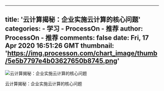 
---
title: '云计算揭秘：企业实施云计算的核心问题'
categories: 
    - 学习
    - ProcessOn - 推荐
author: ProcessOn - 推荐
comments: false
date: Fri, 17 Apr 2020 16:51:26 GMT
thumbnail: 'https://img.processon.com/chart_image/thumb/5e5b7797e4b03627650b8745.png'
---

<div>   
<img class="thumb" alt="云计算揭秘：企业实施云计算的核心问题" src="https://img.processon.com/chart_image/thumb/5e5b7797e4b03627650b8745.png" referrerpolicy="no-referrer">
<p>云计算揭秘：企业实施云计算的核心问题</p>  
</div>
            